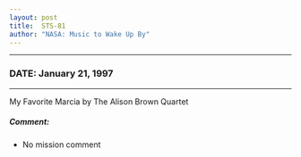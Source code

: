 ```yaml
---
layout: post
title:  STS-81
author: "NASA: Music to Wake Up By"
---
```


----
### DATE: January 21, 1997
----
My Favorite Marcia by The Alison Brown Quartet

##### Comment:
* No mission comment
